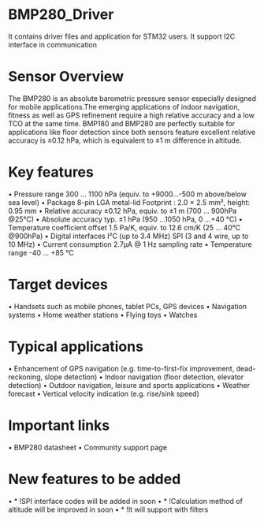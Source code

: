 # BMP280_Driver
 It contains driver files and application for STM32 users. It support I2C interface in communication

# Sensor Overview
The BMP280 is an absolute barometric pressure sensor especially designed for mobile applications.The emerging applications of indoor navigation, fitness as well as GPS refinement require a high relative accuracy and a low TCO at the same time. BMP180 and BMP280 are perfectly suitable for applications like floor detection since both sensors feature excellent relative accuracy is ±0.12 hPa, which is equivalent to ±1 m difference in altitude.

# Key features
• Pressure range 300 … 1100 hPa (equiv. to +9000…-500 m above/below sea level)
• Package 8-pin LGA metal-lid Footprint : 2.0 × 2.5 mm², height: 0.95 mm
• Relative accuracy ±0.12 hPa, equiv. to ±1 m (700 … 900hPa @25°C) 
• Absolute accuracy typ. ±1 hPa (950 ...1050 hPa, 0 ...+40 °C) 
• Temperature coefficient offset 1.5 Pa/K, equiv. to 12.6 cm/K (25 ... 40°C @900hPa) 
• Digital interfaces I²C (up to 3.4 MHz) SPI (3 and 4 wire, up to 10 MHz) 
• Current consumption 2.7µA @ 1 Hz sampling rate • Temperature range -40 … +85 °C

# Target devices 
• Handsets such as mobile phones, tablet PCs, GPS devices 
• Navigation systems
• Home weather stations 
• Flying toys 
• Watches

# Typical applications
•	Enhancement of GPS navigation (e.g. time-to-first-fix improvement, dead-reckoning, slope detection) 
•	Indoor navigation (floor detection, elevator detection) 
•	Outdoor navigation, leisure and sports applications 
•	Weather forecast 
•	Vertical velocity indication (e.g. rise/sink speed)

# Important links
•	BMP280 datasheet
•	Community support page

# New features to be added
•	 * !SPI interface codes will be added in soon
•	 * !Calculation method of altitude will be improved in soon
•	 * !It will support with filters

